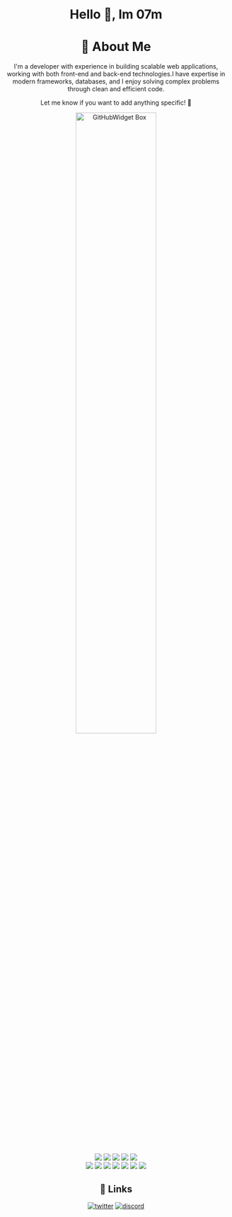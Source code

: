 <div align="center">

# Hello 👋, Im 07m

# 🚀 About Me

I'm a developer with experience in building scalable web applications, working with both front-end and back-end technologies.I have expertise in modern frameworks, databases, and I enjoy solving complex problems through clean and efficient code.

Let me know if you want to add anything specific! 🚀

<a href="https://github.com/Jurredr/github-widgetbox">
  <img width="60%" height="60%" src="https://github-widgetbox.vercel.app/api/skills/?names=html,css,javascript,python,java,csharp,php,bash,powershell,lua,mysql&includeNames=false" alt="GitHubWidget Box"></p>

<p align="center">
  <a href="https://en.wikipedia.org/wiki/C%2B%2B"><img src="https://ziadoua.github.io/m3-Markdown-Badges/badges/C++/c++3.svg" /></a>
  <a href="https://en.wikipedia.org/wiki/C_Sharp_(programming_language)"><img src="https://ziadoua.github.io/m3-Markdown-Badges/badges/CSharp/csharp3.svg" /></a>
  <a href="https://www.python.org/"><img src="https://ziadoua.github.io/m3-Markdown-Badges/badges/Python/python3.svg" /></a>
  <a href="https://developer.mozilla.org/en-US/docs/Web/JavaScript"><img src="https://ziadoua.github.io/m3-Markdown-Badges/badges/Javascript/javascript3.svg" /></a>
  <a href="https://nodejs.org/"><img src="https://ziadoua.github.io/m3-Markdown-Badges/badges/NodeJS/nodejs3.svg" /></a><br>
  <a href="https://developer.mozilla.org/en-US/docs/Web/HTML"><img src="https://ziadoua.github.io/m3-Markdown-Badges/badges/HTML/html3.svg" /></a>
  <a href="https://developer.mozilla.org/en-US/docs/Web/CSS"><img src="https://ziadoua.github.io/m3-Markdown-Badges/badges/CSS/css3.svg" /></a>
  <a href="https://www.java.com/"><img src="https://ziadoua.github.io/m3-Markdown-Badges/badges/PHP/php1.svg" /></a>
  <a href="https://www.java.com/"><img src="https://ziadoua.github.io/m3-Markdown-Badges/badges/Java/java2.svg" /></a>
  <a href="https://www.java.com/"><img src="https://ziadoua.github.io/m3-Markdown-Badges/badges/MySQL/mysql2.svg" /></a>
  <a href="https://www.java.com/"><img src="https://ziadoua.github.io/m3-Markdown-Badges/badges/npm/npm1.svg" /></a>
  <a href="https://www.java.com/"><img src="https://ziadoua.github.io/m3-Markdown-Badges/badges/Shell/shell1.svg" /></a>
</p>

## 🔗 Links
[![twitter](https://img.shields.io/badge/vercel-000000?style=for-the-badge&logo=vercel&logoColor=white)](https://07m.vercel.app/)
[![discord](https://img.shields.io/badge/discord-4f5ae1?style=for-the-badge&logo=discord&logoColor=white)](https://discord.gg/bk9nHuSbDJ)

</div>
